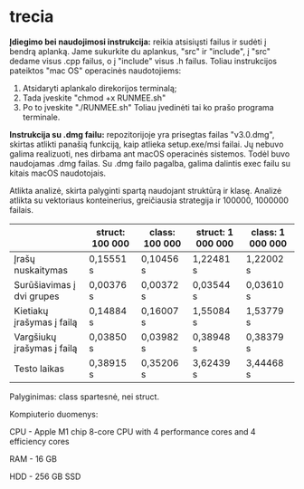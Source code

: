 # trecia

**Įdiegimo bei naudojimosi instrukcija:** reikia atsisiųsti failus ir sudėti į bendrą aplanką. Jame sukurkite du aplankus, "src" ir "include", į "src" dedame visus .cpp failus, o į "include" visus .h failus. Toliau instrukcijos pateiktos "mac OS" operacinės naudotojiems:
1) Atsidaryti aplankalo direkorijos terminalą;
2) Tada įveskite "chmod +x RUNMEE.sh"
3) Po to įveskite "./RUNMEE.sh"
   Toliau įvedinėti tai ko prašo programa terminale.

**Instrukcija su .dmg failu:** repozitorijoje yra prisegtas failas "v3.0.dmg", skirtas atlikti panašią funkciją, kaip atlieka setup.exe/msi failai. Jų nebuvo galima realizuoti, nes dirbama ant macOS operacinės sistemos. Todėl buvo naudojamas .dmg failas. Su .dmg failo pagalba, galima dalintis exec failu su kitais macOS naudotojais. 





Atlikta analizė, skirta palyginti spartą naudojant struktūrą ir klasę. Analizė atlikta su vektoriaus konteinerius, greičiausia strategija ir 100000, 1000000 failais.

| | struct: 100 000 | class: 100 000 | struct: 1 000 000 | class: 1 000 000|
|---|---|---|---|---|
|Įrašų nuskaitymas | 0,15551 s|0,10456 s | 1,22481 s|1,22002 s|
|Surūšiavimas į dvi grupes | 0,00376 s  | 0,00372 s | 0,03544 s| 0,03610 s |
|Kietiakų įrašymas į failą |0,14884 s |0,16007 s | 1,55084 s|1,53779 s |
|Vargšiukų įrašymas į failą |0,03850 s |0,03982 s | 0,38948 s|0,38379 s|
|Testo laikas | 0,38915 s|0,35206 s | 3,62439 s|3,44468 s |

Palyginimas: class spartesnė, nei struct.

Kompiuterio duomenys:

CPU - Apple M1 chip 8-core CPU with 4 perform­ance cores and 4 efficiency cores

RAM - 16 GB

HDD - 256 GB SSD
